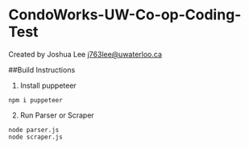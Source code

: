 # CondoWorks-UW-Co-op-Coding-Test
Created by Joshua Lee
j763lee@uwaterloo.ca

##Build Instructions

1. Install puppeteer
```
npm i puppeteer
```

2. Run Parser or Scraper

```
node parser.js
node scraper.js
```

